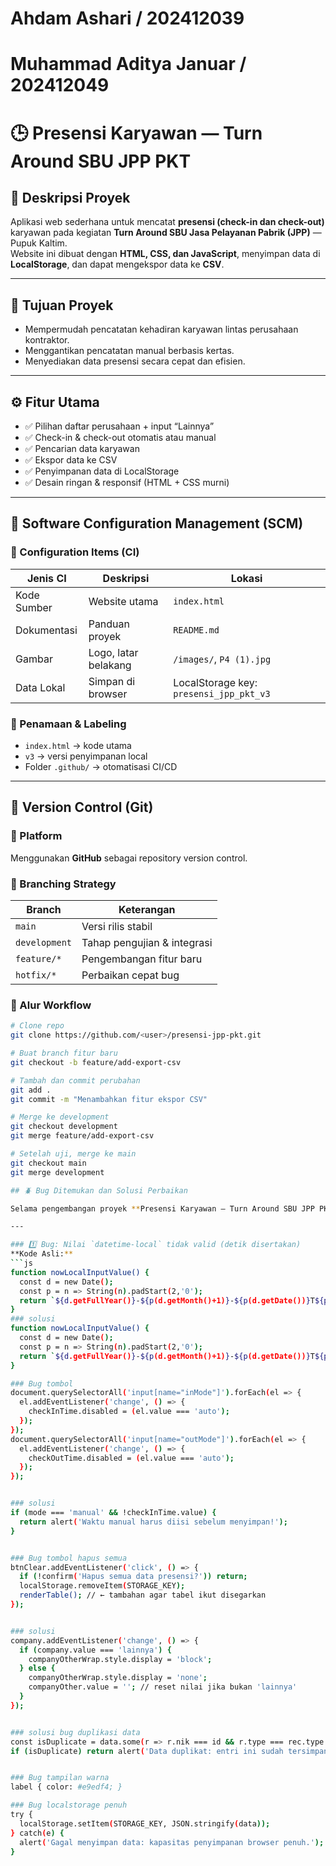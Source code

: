 # Ahdam Ashari / 202412039
# Muhammad Aditya Januar / 202412049
# 🕒 Presensi Karyawan — Turn Around SBU JPP PKT

## 📘 Deskripsi Proyek
Aplikasi web sederhana untuk mencatat **presensi (check-in dan check-out)** karyawan pada kegiatan **Turn Around SBU Jasa Pelayanan Pabrik (JPP)** — Pupuk Kaltim.  
Website ini dibuat dengan **HTML, CSS, dan JavaScript**, menyimpan data di **LocalStorage**, dan dapat mengekspor data ke **CSV**.

---

## 🎯 Tujuan Proyek
- Mempermudah pencatatan kehadiran karyawan lintas perusahaan kontraktor.
- Menggantikan pencatatan manual berbasis kertas.
- Menyediakan data presensi secara cepat dan efisien.

---

## ⚙️ Fitur Utama
- ✅ Pilihan daftar perusahaan + input “Lainnya”
- ✅ Check-in & check-out otomatis atau manual
- ✅ Pencarian data karyawan
- ✅ Ekspor data ke CSV
- ✅ Penyimpanan data di LocalStorage
- ✅ Desain ringan & responsif (HTML + CSS murni)

---

## 🧩 Software Configuration Management (SCM)

### 🔹 Configuration Items (CI)
| Jenis CI | Deskripsi | Lokasi |
|-----------|------------|--------|
| Kode Sumber | Website utama | `index.html` |
| Dokumentasi | Panduan proyek | `README.md` |
| Gambar | Logo, latar belakang | `/images/`, `P4 (1).jpg` |
| Data Lokal | Simpan di browser | LocalStorage key: `presensi_jpp_pkt_v3` |

### 🔹 Penamaan & Labeling
- `index.html` → kode utama  
- `v3` → versi penyimpanan local  
- Folder `.github/` → otomatisasi CI/CD

---

## 🧭 Version Control (Git)

### 🔹 Platform
Menggunakan **GitHub** sebagai repository version control.

### 🔹 Branching Strategy
| Branch | Keterangan |
|---------|-------------|
| `main` | Versi rilis stabil |
| `development` | Tahap pengujian & integrasi |
| `feature/*` | Pengembangan fitur baru |
| `hotfix/*` | Perbaikan cepat bug |

### 🔹 Alur Workflow
```bash
# Clone repo
git clone https://github.com/<user>/presensi-jpp-pkt.git

# Buat branch fitur baru
git checkout -b feature/add-export-csv

# Tambah dan commit perubahan
git add .
git commit -m "Menambahkan fitur ekspor CSV"

# Merge ke development
git checkout development
git merge feature/add-export-csv

# Setelah uji, merge ke main
git checkout main
git merge development

## 🪲 Bug Ditemukan dan Solusi Perbaikan

Selama pengembangan proyek **Presensi Karyawan — Turn Around SBU JPP PKT**, ditemukan beberapa bug dan potensi error logika pada kode JavaScript utama (`index.html`). Berikut hasil audit dan perbaikannya:

---

### 1️⃣ Bug: Nilai `datetime-local` tidak valid (detik disertakan)
**Kode Asli:**
```js
function nowLocalInputValue() {
  const d = new Date();
  const p = n => String(n).padStart(2,'0');
  return `${d.getFullYear()}-${p(d.getMonth()+1)}-${p(d.getDate())}T${p(d.getHours())}:${p(d.getMinutes())}:${p(d.getSeconds())}`;
}
### solusi
function nowLocalInputValue() {
  const d = new Date();
  const p = n => String(n).padStart(2,'0');
  return `${d.getFullYear()}-${p(d.getMonth()+1)}-${p(d.getDate())}T${p(d.getHours())}:${p(d.getMinutes())}`;
}

### Bug tombol
document.querySelectorAll('input[name="inMode"]').forEach(el => {
  el.addEventListener('change', () => {
    checkInTime.disabled = (el.value === 'auto');
  });
});
document.querySelectorAll('input[name="outMode"]').forEach(el => {
  el.addEventListener('change', () => {
    checkOutTime.disabled = (el.value === 'auto');
  });
});


### solusi
if (mode === 'manual' && !checkInTime.value) {
  return alert('Waktu manual harus diisi sebelum menyimpan!');
}


### Bug tombol hapus semua
btnClear.addEventListener('click', () => {
  if (!confirm('Hapus semua data presensi?')) return;
  localStorage.removeItem(STORAGE_KEY);
  renderTable(); // ← tambahan agar tabel ikut disegarkan
});


### solusi
company.addEventListener('change', () => {
  if (company.value === 'lainnya') {
    companyOtherWrap.style.display = 'block';
  } else {
    companyOtherWrap.style.display = 'none';
    companyOther.value = ''; // reset nilai jika bukan 'lainnya'
  }
});


### solusi bug duplikasi data
const isDuplicate = data.some(r => r.nik === id && r.type === rec.type && r.waktu === rec.waktu);
if (isDuplicate) return alert('Data duplikat: entri ini sudah tersimpan.');


### Bug tampilan warna
label { color: #e9edf4; }

### Bug localstorage penuh
try {
  localStorage.setItem(STORAGE_KEY, JSON.stringify(data));
} catch(e) {
  alert('Gagal menyimpan data: kapasitas penyimpanan browser penuh.');
}




